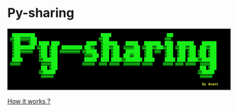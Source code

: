 # Py-sharing

![](For%20Linux/banner.png)

[How it works ?](https://anant1711.github.io/web/pyshare.html)
